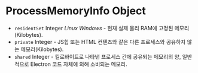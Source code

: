 # ProcessMemoryInfo Object

* `residentSet` Integer *Linux* *Windows* - 현재 실제 물리 RAM에 고정된 메모리(Kilobytes).
* `private` Integer - JS힙 또는 HTML 컨텐츠와 같은 다른 프로세스와 공유하지 않는 메모리(Kilobytes).
* `shared` Integer - 킬로바이트로 나타낸 프로세스 간에 공유되는 메모리의 양, 일반적으로 Electron 코드 자체에 의해 소비되는 메모리.